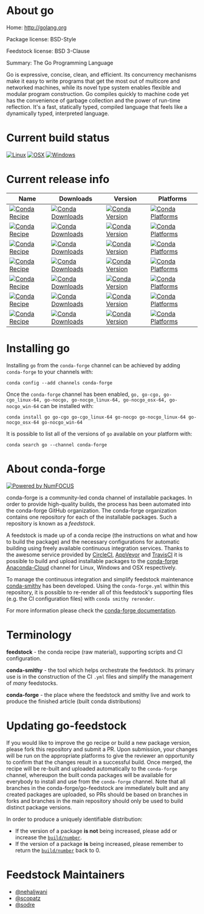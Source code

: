 <!--
# -*- mode: jinja -*-
-->

About go
========

Home: http://golang.org

Package license: BSD-Style

Feedstock license: BSD 3-Clause

Summary: The Go Programming Language

Go is expressive, concise, clean, and efficient. Its concurrency mechanisms
make it easy to write programs that get the most out of multicore and
networked machines, while its novel type system enables flexible and
modular program construction. Go compiles quickly to machine code yet has
the convenience of garbage collection and the power of run-time reflection.
It's a fast, statically typed, compiled language that feels like a
dynamically typed, interpreted language.


Current build status
====================

[![Linux](https://img.shields.io/circleci/project/github/conda-forge/go-feedstock/master.svg?label=Linux)](https://circleci.com/gh/conda-forge/go-feedstock)
[![OSX](https://img.shields.io/travis/conda-forge/go-feedstock/master.svg?label=macOS)](https://travis-ci.org/conda-forge/go-feedstock)
[![Windows](https://img.shields.io/appveyor/ci/conda-forge/go-feedstock/master.svg?label=Windows)](https://ci.appveyor.com/project/conda-forge/go-feedstock/branch/master)

Current release info
====================

| Name | Downloads | Version | Platforms |
| --- | --- | --- | --- |
| [![Conda Recipe](https://img.shields.io/badge/recipe-go-green.svg)](https://anaconda.org/conda-forge/go) | [![Conda Downloads](https://img.shields.io/conda/dn/conda-forge/go.svg)](https://anaconda.org/conda-forge/go) | [![Conda Version](https://img.shields.io/conda/vn/conda-forge/go.svg)](https://anaconda.org/conda-forge/go) | [![Conda Platforms](https://img.shields.io/conda/pn/conda-forge/go.svg)](https://anaconda.org/conda-forge/go) |
| [![Conda Recipe](https://img.shields.io/badge/recipe-go--cgo-green.svg)](https://anaconda.org/conda-forge/go-cgo) | [![Conda Downloads](https://img.shields.io/conda/dn/conda-forge/go-cgo.svg)](https://anaconda.org/conda-forge/go-cgo) | [![Conda Version](https://img.shields.io/conda/vn/conda-forge/go-cgo.svg)](https://anaconda.org/conda-forge/go-cgo) | [![Conda Platforms](https://img.shields.io/conda/pn/conda-forge/go-cgo.svg)](https://anaconda.org/conda-forge/go-cgo) |
| [![Conda Recipe](https://img.shields.io/badge/recipe-go--cgo_linux--64-green.svg)](https://anaconda.org/conda-forge/go-cgo_linux-64) | [![Conda Downloads](https://img.shields.io/conda/dn/conda-forge/go-cgo_linux-64.svg)](https://anaconda.org/conda-forge/go-cgo_linux-64) | [![Conda Version](https://img.shields.io/conda/vn/conda-forge/go-cgo_linux-64.svg)](https://anaconda.org/conda-forge/go-cgo_linux-64) | [![Conda Platforms](https://img.shields.io/conda/pn/conda-forge/go-cgo_linux-64.svg)](https://anaconda.org/conda-forge/go-cgo_linux-64) |
| [![Conda Recipe](https://img.shields.io/badge/recipe-go--nocgo-green.svg)](https://anaconda.org/conda-forge/go-nocgo) | [![Conda Downloads](https://img.shields.io/conda/dn/conda-forge/go-nocgo.svg)](https://anaconda.org/conda-forge/go-nocgo) | [![Conda Version](https://img.shields.io/conda/vn/conda-forge/go-nocgo.svg)](https://anaconda.org/conda-forge/go-nocgo) | [![Conda Platforms](https://img.shields.io/conda/pn/conda-forge/go-nocgo.svg)](https://anaconda.org/conda-forge/go-nocgo) |
| [![Conda Recipe](https://img.shields.io/badge/recipe-go--nocgo_linux--64-green.svg)](https://anaconda.org/conda-forge/go-nocgo_linux-64) | [![Conda Downloads](https://img.shields.io/conda/dn/conda-forge/go-nocgo_linux-64.svg)](https://anaconda.org/conda-forge/go-nocgo_linux-64) | [![Conda Version](https://img.shields.io/conda/vn/conda-forge/go-nocgo_linux-64.svg)](https://anaconda.org/conda-forge/go-nocgo_linux-64) | [![Conda Platforms](https://img.shields.io/conda/pn/conda-forge/go-nocgo_linux-64.svg)](https://anaconda.org/conda-forge/go-nocgo_linux-64) |
| [![Conda Recipe](https://img.shields.io/badge/recipe-go--nocgo_osx--64-green.svg)](https://anaconda.org/conda-forge/go-nocgo_osx-64) | [![Conda Downloads](https://img.shields.io/conda/dn/conda-forge/go-nocgo_osx-64.svg)](https://anaconda.org/conda-forge/go-nocgo_osx-64) | [![Conda Version](https://img.shields.io/conda/vn/conda-forge/go-nocgo_osx-64.svg)](https://anaconda.org/conda-forge/go-nocgo_osx-64) | [![Conda Platforms](https://img.shields.io/conda/pn/conda-forge/go-nocgo_osx-64.svg)](https://anaconda.org/conda-forge/go-nocgo_osx-64) |
| [![Conda Recipe](https://img.shields.io/badge/recipe-go--nocgo_win--64-green.svg)](https://anaconda.org/conda-forge/go-nocgo_win-64) | [![Conda Downloads](https://img.shields.io/conda/dn/conda-forge/go-nocgo_win-64.svg)](https://anaconda.org/conda-forge/go-nocgo_win-64) | [![Conda Version](https://img.shields.io/conda/vn/conda-forge/go-nocgo_win-64.svg)](https://anaconda.org/conda-forge/go-nocgo_win-64) | [![Conda Platforms](https://img.shields.io/conda/pn/conda-forge/go-nocgo_win-64.svg)](https://anaconda.org/conda-forge/go-nocgo_win-64) |

Installing go
=============

Installing `go` from the `conda-forge` channel can be achieved by adding `conda-forge` to your channels with:

```
conda config --add channels conda-forge
```

Once the `conda-forge` channel has been enabled, `go, go-cgo, go-cgo_linux-64, go-nocgo, go-nocgo_linux-64, go-nocgo_osx-64, go-nocgo_win-64` can be installed with:

```
conda install go go-cgo go-cgo_linux-64 go-nocgo go-nocgo_linux-64 go-nocgo_osx-64 go-nocgo_win-64
```

It is possible to list all of the versions of `go` available on your platform with:

```
conda search go --channel conda-forge
```


About conda-forge
=================

[![Powered by NumFOCUS](https://img.shields.io/badge/powered%20by-NumFOCUS-orange.svg?style=flat&colorA=E1523D&colorB=007D8A)](http://numfocus.org)

conda-forge is a community-led conda channel of installable packages.
In order to provide high-quality builds, the process has been automated into the
conda-forge GitHub organization. The conda-forge organization contains one repository
for each of the installable packages. Such a repository is known as a *feedstock*.

A feedstock is made up of a conda recipe (the instructions on what and how to build
the package) and the necessary configurations for automatic building using freely
available continuous integration services. Thanks to the awesome service provided by
[CircleCI](https://circleci.com/), [AppVeyor](https://www.appveyor.com/)
and [TravisCI](https://travis-ci.org/) it is possible to build and upload installable
packages to the [conda-forge](https://anaconda.org/conda-forge)
[Anaconda-Cloud](https://anaconda.org/) channel for Linux, Windows and OSX respectively.

To manage the continuous integration and simplify feedstock maintenance
[conda-smithy](https://github.com/conda-forge/conda-smithy) has been developed.
Using the ``conda-forge.yml`` within this repository, it is possible to re-render all of
this feedstock's supporting files (e.g. the CI configuration files) with ``conda smithy rerender``.

For more information please check the [conda-forge documentation](https://conda-forge.org/docs/).

Terminology
===========

**feedstock** - the conda recipe (raw material), supporting scripts and CI configuration.

**conda-smithy** - the tool which helps orchestrate the feedstock.
                   Its primary use is in the construction of the CI ``.yml`` files
                   and simplify the management of *many* feedstocks.

**conda-forge** - the place where the feedstock and smithy live and work to
                  produce the finished article (built conda distributions)


Updating go-feedstock
=====================

If you would like to improve the go recipe or build a new
package version, please fork this repository and submit a PR. Upon submission,
your changes will be run on the appropriate platforms to give the reviewer an
opportunity to confirm that the changes result in a successful build. Once
merged, the recipe will be re-built and uploaded automatically to the
`conda-forge` channel, whereupon the built conda packages will be available for
everybody to install and use from the `conda-forge` channel.
Note that all branches in the conda-forge/go-feedstock are
immediately built and any created packages are uploaded, so PRs should be based
on branches in forks and branches in the main repository should only be used to
build distinct package versions.

In order to produce a uniquely identifiable distribution:
 * If the version of a package **is not** being increased, please add or increase
   the [``build/number``](https://conda.io/docs/user-guide/tasks/build-packages/define-metadata.html#build-number-and-string).
 * If the version of a package **is** being increased, please remember to return
   the [``build/number``](https://conda.io/docs/user-guide/tasks/build-packages/define-metadata.html#build-number-and-string)
   back to 0.

Feedstock Maintainers
=====================

* [@nehaljwani](https://github.com/nehaljwani/)
* [@scopatz](https://github.com/scopatz/)
* [@sodre](https://github.com/sodre/)

